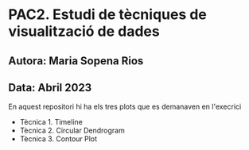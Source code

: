 # PAC2. Estudi de tècniques de visualització de dades 

## Autora: Maria Sopena Rios
## Data: Abril 2023

En aquest repositori hi ha els tres plots que es demanaven en l'execrici

- Tècnica 1. Timeline
- Tècnica 2. Circular Dendrogram
- Tècnica 3. Contour Plot
